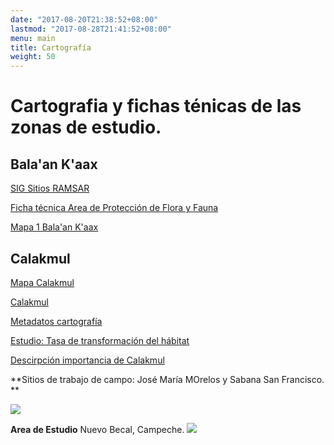 ```yaml
---
date: "2017-08-20T21:38:52+08:00"
lastmod: "2017-08-28T21:41:52+08:00"
menu: main
title: Cartografía
weight: 50
---
```


# Cartografia y fichas ténicas de las zonas de estudio. 

## Bala'an K'aax 

[SIG Sitios RAMSAR](https://rsis.ramsar.org/ "Cobertura area del 131,610 ha")

[Ficha técnica Area de Protección de Flora y Fauna](https://simec.conanp.gob.mx/ficha.php?anp=45&reg=9 "Superficie: 128,390.15 ha")

[Mapa 1 Bala'an K'aax](https://rsis.ramsar.org/RISapp/files/40134188/pictures/MX1332map.pdf?language=es)

## Calakmul

[Mapa Calakmul](http://www.conabio.gob.mx/informacion/gis/layouts/pobcalgw.png)

[Calakmul ](http://www.conabio.gob.mx/conocimiento/regionalizacion/doctos/rhp_096.html)

[Metadatos cartografía](http://www.conabio.gob.mx/informacion/metadata/gis/pobcalgw.xml?_httpcache=yes&_xsl=/db/metadata/xsl/fgdc_html.xsl&_indent=no)

[Estudio: Tasa de transformación del hábitat](https://simec.conanp.gob.mx/TTH/Calakmul/Calakmul_TTH_2000_2010.pdf)


[Descirpción importancia de Calakmul](https://iefectividad.conanp.gob.mx/i-efectividad/PYyCM/RB%20Calakmul/1.%20%C3%8DNDICE%20DEL%20COMPONENTE%20DE%20CONTEXTO%20Y%20PLANEACI%C3%93N_/2%E2%80%A2%20Poligonal%20y%20L%C3%ADmites_/2.PyL-Investigaci%C3%B3n/La%20Gran%20Regi%C3%B3n%20de%20Calakmul.pdf)



**Sitios de trabajo de campo: José María MOrelos y Sabana San Francisco. **

![](/Mapa_Base.png)

**Area de Estudio** Nuevo Becal, Campeche.
![](/Nuevo_Becal.png)





